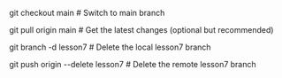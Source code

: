 git checkout main          # Switch to main branch

git pull origin main       # Get the latest changes (optional but recommended)

git branch -d lesson7      # Delete the local lesson7 branch

git push origin --delete lesson7  # Delete the remote lesson7 branch
